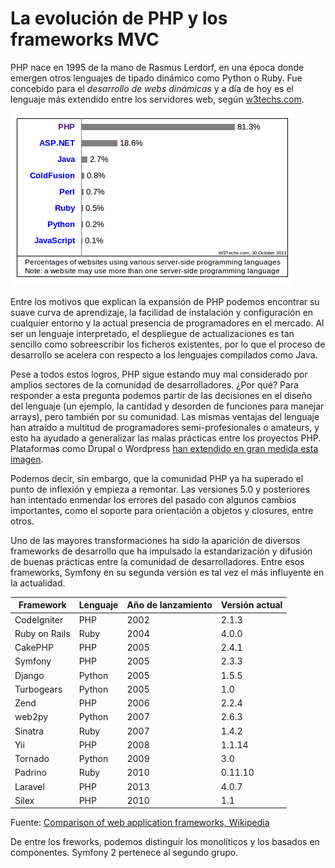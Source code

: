 # La evolución de PHP y los frameworks MVC

PHP nace en 1995 de la mano de Rasmus Lerdorf, en una época donde emergen otros lenguajes de tipado dinámico como Python o Ruby. Fue concebido para el *desarrollo de webs dinámicas* y a día de hoy es el lenguaje más extendido entre los servidores web, según [w3techs.com](http://w3techs.com).

![Lenguajes más usados por servidores web](lenguajes-mas-usados.png "Lenguajes más usados por servidores web")

Entre los motivos que explican la expansión de PHP podemos encontrar su suave curva de aprendizaje, la facilidad de instalación y configuración en cualquier entorno y la actual presencia de programadores en el mercado. Al ser un lenguaje interpretado, el despliegue de actualizaciones es tan sencillo como sobreescribir los ficheros existentes, por lo que el proceso de desarrollo se acelera con respecto a los lenguajes compilados como Java.

Pese a todos estos logros, PHP sigue estando muy mal considerado por amplios sectores de la comunidad de desarrolladores. ¿Por qué? Para responder a esta pregunta podemos partir de las decisiones en el diseño del lenguaje (un ejemplo, la cantidad y desorden de funciones para manejar arrays), pero también por su comunidad. Las mismas ventajas del lenguaje han atraído a multitud de programadores semi-profesionales o amateurs, y esto ha ayudado a generalizar las malas prácticas entre los proyectos PHP. Plataformas como Drupal o Wordpress [han extendido en gran medida esta imagen](https://api.drupal.org/api/drupal/modules%21user%21user.module/function/user_save/7).

Podemos decir, sin embargo, que la comunidad PHP ya ha superado el punto de inflexión y empieza a remontar. Las versiones 5.0 y posteriores han intentado enmendar los errores del pasado con algunos cambios importantes, como el soporte para orientación a objetos y closures, entre otros.

Uno de las mayores transformaciones ha sido la aparición de diversos frameworks de desarrollo que ha impulsado la estandarización y difusión de buenas prácticas entre la comunidad de desarrolladores. Entre esos frameworks, Symfony en su segunda versión es tal vez el más influyente en la actualidad.


| Framework   | Lenguaje  | Año de lanzamiento | Versión actual |
|-------------|-----------|--------------------|----------------|
| CodeIgniter |      PHP  |               2002 |    2.1.3       |
| Ruby on Rails |   Ruby  |               2004 |    4.0.0       |
| CakePHP     |      PHP  |               2005 |    2.4.1       |
| Symfony     |      PHP  |               2005 |    2.3.3       |
| Django      |   Python  |               2005 |    1.5.5       |
| Turbogears  |   Python  |               2005 |    1.0         |
| Zend        |      PHP  |               2006 |    2.2.4       |
| web2py      |   Python  |               2007 |    2.6.3       |
| Sinatra     |     Ruby  |               2007 |    1.4.2       |
| Yii         |      PHP  |               2008 |    1.1.14      |
| Tornado     |   Python  |               2009 |    3.0         |
| Padrino     |     Ruby  |               2010 |    0.11.10     |
| Laravel     |      PHP  |               2013 |    4.0.7       |
| Silex       |      PHP  |               2010 |    1.1         |


Fuente: [Comparison of web application frameworks, Wikipedia](http://en.wikipedia.org/wiki/Comparison_of_web_application_frameworks)

De entre los freworks, podemos distinguir los monolíticos y los basados en componentes. Symfony 2 pertenece al segundo grupo.
